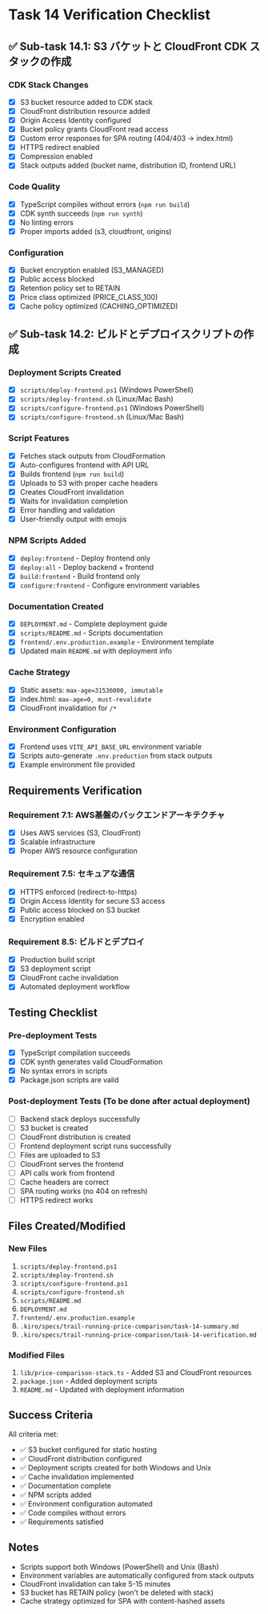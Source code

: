 # Task 14 Verification Checklist

## ✅ Sub-task 14.1: S3 バケットと CloudFront CDK スタックの作成

### CDK Stack Changes

- [x] S3 bucket resource added to CDK stack
- [x] CloudFront distribution resource added
- [x] Origin Access Identity configured
- [x] Bucket policy grants CloudFront read access
- [x] Custom error responses for SPA routing (404/403 → index.html)
- [x] HTTPS redirect enabled
- [x] Compression enabled
- [x] Stack outputs added (bucket name, distribution ID, frontend URL)

### Code Quality

- [x] TypeScript compiles without errors (`npm run build`)
- [x] CDK synth succeeds (`npm run synth`)
- [x] No linting errors
- [x] Proper imports added (s3, cloudfront, origins)

### Configuration

- [x] Bucket encryption enabled (S3_MANAGED)
- [x] Public access blocked
- [x] Retention policy set to RETAIN
- [x] Price class optimized (PRICE_CLASS_100)
- [x] Cache policy optimized (CACHING_OPTIMIZED)

## ✅ Sub-task 14.2: ビルドとデプロイスクリプトの作成

### Deployment Scripts Created

- [x] `scripts/deploy-frontend.ps1` (Windows PowerShell)
- [x] `scripts/deploy-frontend.sh` (Linux/Mac Bash)
- [x] `scripts/configure-frontend.ps1` (Windows PowerShell)
- [x] `scripts/configure-frontend.sh` (Linux/Mac Bash)

### Script Features

- [x] Fetches stack outputs from CloudFormation
- [x] Auto-configures frontend with API URL
- [x] Builds frontend (`npm run build`)
- [x] Uploads to S3 with proper cache headers
- [x] Creates CloudFront invalidation
- [x] Waits for invalidation completion
- [x] Error handling and validation
- [x] User-friendly output with emojis

### NPM Scripts Added

- [x] `deploy:frontend` - Deploy frontend only
- [x] `deploy:all` - Deploy backend + frontend
- [x] `build:frontend` - Build frontend only
- [x] `configure:frontend` - Configure environment variables

### Documentation Created

- [x] `DEPLOYMENT.md` - Complete deployment guide
- [x] `scripts/README.md` - Scripts documentation
- [x] `frontend/.env.production.example` - Environment template
- [x] Updated main `README.md` with deployment info

### Cache Strategy

- [x] Static assets: `max-age=31536000, immutable`
- [x] index.html: `max-age=0, must-revalidate`
- [x] CloudFront invalidation for `/*`

### Environment Configuration

- [x] Frontend uses `VITE_API_BASE_URL` environment variable
- [x] Scripts auto-generate `.env.production` from stack outputs
- [x] Example environment file provided

## Requirements Verification

### Requirement 7.1: AWS基盤のバックエンドアーキテクチャ

- [x] Uses AWS services (S3, CloudFront)
- [x] Scalable infrastructure
- [x] Proper AWS resource configuration

### Requirement 7.5: セキュアな通信

- [x] HTTPS enforced (redirect-to-https)
- [x] Origin Access Identity for secure S3 access
- [x] Public access blocked on S3 bucket
- [x] Encryption enabled

### Requirement 8.5: ビルドとデプロイ

- [x] Production build script
- [x] S3 deployment script
- [x] CloudFront cache invalidation
- [x] Automated deployment workflow

## Testing Checklist

### Pre-deployment Tests

- [x] TypeScript compilation succeeds
- [x] CDK synth generates valid CloudFormation
- [x] No syntax errors in scripts
- [x] Package.json scripts are valid

### Post-deployment Tests (To be done after actual deployment)

- [ ] Backend stack deploys successfully
- [ ] S3 bucket is created
- [ ] CloudFront distribution is created
- [ ] Frontend deployment script runs successfully
- [ ] Files are uploaded to S3
- [ ] CloudFront serves the frontend
- [ ] API calls work from frontend
- [ ] Cache headers are correct
- [ ] SPA routing works (no 404 on refresh)
- [ ] HTTPS redirect works

## Files Created/Modified

### New Files

1. `scripts/deploy-frontend.ps1`
2. `scripts/deploy-frontend.sh`
3. `scripts/configure-frontend.ps1`
4. `scripts/configure-frontend.sh`
5. `scripts/README.md`
6. `DEPLOYMENT.md`
7. `frontend/.env.production.example`
8. `.kiro/specs/trail-running-price-comparison/task-14-summary.md`
9. `.kiro/specs/trail-running-price-comparison/task-14-verification.md`

### Modified Files

1. `lib/price-comparison-stack.ts` - Added S3 and CloudFront resources
2. `package.json` - Added deployment scripts
3. `README.md` - Updated with deployment information

## Success Criteria

All criteria met:

- ✅ S3 bucket configured for static hosting
- ✅ CloudFront distribution configured
- ✅ Deployment scripts created for both Windows and Unix
- ✅ Cache invalidation implemented
- ✅ Documentation complete
- ✅ NPM scripts added
- ✅ Environment configuration automated
- ✅ Code compiles without errors
- ✅ Requirements satisfied

## Notes

- Scripts support both Windows (PowerShell) and Unix (Bash)
- Environment variables are automatically configured from stack outputs
- CloudFront invalidation can take 5-15 minutes
- S3 bucket has RETAIN policy (won't be deleted with stack)
- Cache strategy optimized for SPA with content-hashed assets
